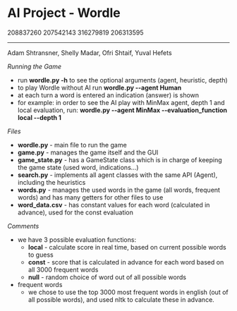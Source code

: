 # AI Project - Wordle
208837260
207542143
316279819
206313595
****
Adam Shtransner, Shelly Madar, Ofri Shtaif, Yuval Hefets

*Running the Game*
- run **wordle.py -h** to see the optional arguments (agent, heuristic, depth)
- to play Wordle without AI run **wordle.py --agent Human**
- at each turn a word is entered an indication (answer) is shown
- for example: in order to see the AI play with MinMax agent, depth 1 and local evaluation, run:
**wordle.py --agent MinMax --evaluation_function local --depth 1**

*Files*
- **wordle.py** - main file to run the game
- **game.py** - manages the game itself and the GUI
- **game_state.py** - has a GameState class which is in charge of keeping the game state (used word, indications...)
- **search.py** - implements all agent classes with the same API (Agent), including the heuristics
- **words.py** - manages the used words in the game (all words, frequent words) and has many getters for other files to use
- **word_data.csv** - has constant values for each word (calculated in advance), used for the const evaluation

*Comments*
- we have 3 possible evaluation functions:
  - **local** - calculate score in real time, based on current possible words to guess
  - **const** - score that is calculated in advance for each word based on all 3000 frequent words
  - **null** - random choice of word out of all possible words
- frequent words
  - we chose to use the top 3000 most frequent words in english (out of all possible words), and used nltk to calculate these in advance.